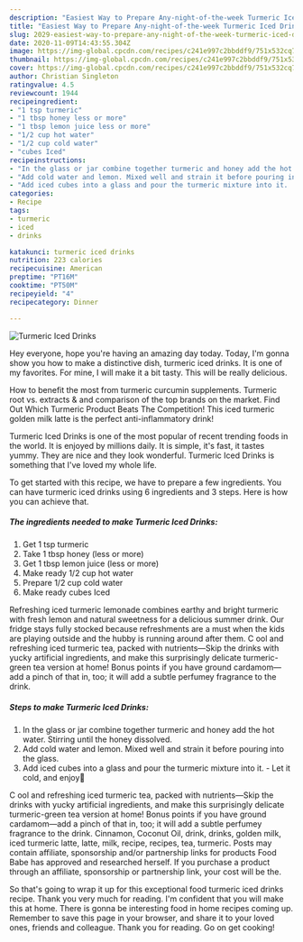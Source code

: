 ```yaml
---
description: "Easiest Way to Prepare Any-night-of-the-week Turmeric Iced Drinks"
title: "Easiest Way to Prepare Any-night-of-the-week Turmeric Iced Drinks"
slug: 2029-easiest-way-to-prepare-any-night-of-the-week-turmeric-iced-drinks
date: 2020-11-09T14:43:55.304Z
image: https://img-global.cpcdn.com/recipes/c241e997c2bbddf9/751x532cq70/turmeric-iced-drinks-recipe-main-photo.jpg
thumbnail: https://img-global.cpcdn.com/recipes/c241e997c2bbddf9/751x532cq70/turmeric-iced-drinks-recipe-main-photo.jpg
cover: https://img-global.cpcdn.com/recipes/c241e997c2bbddf9/751x532cq70/turmeric-iced-drinks-recipe-main-photo.jpg
author: Christian Singleton
ratingvalue: 4.5
reviewcount: 1944
recipeingredient:
- "1 tsp turmeric"
- "1 tbsp honey less or more"
- "1 tbsp lemon juice less or more"
- "1/2 cup hot water"
- "1/2 cup cold water"
- "cubes Iced"
recipeinstructions:
- "In the glass or jar combine together turmeric and honey add the hot water. Stirring until the honey dissolved."
- "Add cold water and lemon. Mixed well and strain it before pouring into the glass."
- "Add iced cubes into a glass and pour the turmeric mixture into it.  Let it cold, and enjoy🍹"
categories:
- Recipe
tags:
- turmeric
- iced
- drinks

katakunci: turmeric iced drinks 
nutrition: 223 calories
recipecuisine: American
preptime: "PT16M"
cooktime: "PT50M"
recipeyield: "4"
recipecategory: Dinner

---
```



![Turmeric Iced Drinks](https://img-global.cpcdn.com/recipes/c241e997c2bbddf9/751x532cq70/turmeric-iced-drinks-recipe-main-photo.jpg)

Hey everyone, hope you're having an amazing day today. Today, I'm gonna show you how to make a distinctive dish, turmeric iced drinks. It is one of my favorites. For mine, I will make it a bit tasty. This will be really delicious.

How to benefit the most from turmeric curcumin supplements. Turmeric root vs. extracts &amp; and comparison of the top brands on the market. Find Out Which Turmeric Product Beats The Competition! This iced turmeric golden milk latte is the perfect anti-inflammatory drink!

Turmeric Iced Drinks is one of the most popular of recent trending foods in the world. It is enjoyed by millions daily. It is simple, it's fast, it tastes yummy. They are nice and they look wonderful. Turmeric Iced Drinks is something that I've loved my whole life.


To get started with this recipe, we have to prepare a few ingredients. You can have turmeric iced drinks using 6 ingredients and 3 steps. Here is how you can achieve that.

<!--inarticleads1-->

##### The ingredients needed to make Turmeric Iced Drinks:

1. Get 1 tsp turmeric
1. Take 1 tbsp honey (less or more)
1. Get 1 tbsp lemon juice (less or more)
1. Make ready 1/2 cup hot water
1. Prepare 1/2 cup cold water
1. Make ready cubes Iced


Refreshing iced turmeric lemonade combines earthy and bright turmeric with fresh lemon and natural sweetness for a delicious summer drink. Our fridge stays fully stocked because refreshments are a must when the kids are playing outside and the hubby is running around after them. C ool and refreshing iced turmeric tea, packed with nutrients—Skip the drinks with yucky artificial ingredients, and make this surprisingly delicate turmeric-green tea version at home! Bonus points if you have ground cardamom—add a pinch of that in, too; it will add a subtle perfumey fragrance to the drink. 

<!--inarticleads2-->

##### Steps to make Turmeric Iced Drinks:

1. In the glass or jar combine together turmeric and honey add the hot water. Stirring until the honey dissolved.
1. Add cold water and lemon. Mixed well and strain it before pouring into the glass.
1. Add iced cubes into a glass and pour the turmeric mixture into it.  - Let it cold, and enjoy🍹


C ool and refreshing iced turmeric tea, packed with nutrients—Skip the drinks with yucky artificial ingredients, and make this surprisingly delicate turmeric-green tea version at home! Bonus points if you have ground cardamom—add a pinch of that in, too; it will add a subtle perfumey fragrance to the drink. Cinnamon, Coconut Oil, drink, drinks, golden milk, iced turmeric latte, latte, milk, recipe, recipes, tea, turmeric. Posts may contain affiliate, sponsorship and/or partnership links for products Food Babe has approved and researched herself. If you purchase a product through an affiliate, sponsorship or partnership link, your cost will be the. 

So that's going to wrap it up for this exceptional food turmeric iced drinks recipe. Thank you very much for reading. I'm confident that you will make this at home. There is gonna be interesting food in home recipes coming up. Remember to save this page in your browser, and share it to your loved ones, friends and colleague. Thank you for reading. Go on get cooking!
